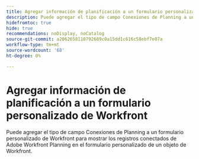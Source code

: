 ```yaml
---
title: Agregar información de planificación a un formulario personalizado de Workfront
description: Puede agregar el tipo de campo Conexiones de Planning a un formulario personalizado de Workfront para mostrar los registros conectados de Adobe Workfront Planning en el formulario personalizado de un objeto de Workfront.
hidefromtoc: true
hide: true
recommendations: noDisplay, noCatalog
source-git-commit: a2062658110792689c0a15dd1c616c58ebf7e07a
workflow-type: tm+mt
source-wordcount: '68'
ht-degree: 0%

---
```



<!--update the metadata with real information-->
<!--add this to the TOC and miniTOC when it releases live-->

# Agregar información de planificación a un formulario personalizado de Workfront

Puede agregar el tipo de campo Conexiones de Planning a un formulario personalizado de Workfront para mostrar los registros conectados de Adobe Workfront Planning en el formulario personalizado de un objeto de Workfront.

